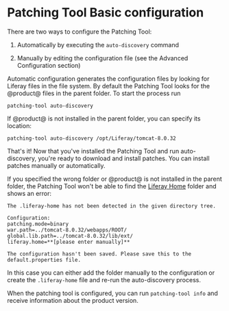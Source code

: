 # Patching Tool Basic configuration [](id=patching-tool-basic-configuration)

There are two ways to configure the Patching Tool:

1. Automatically by executing the `auto-discovery` command

2. Manually by editing the configuration file (see the Advanced Configuration section)

Automatic configuration generates the configuration files by looking for Liferay
files in the file system. By default the Patching Tool looks for the @product@
files in the parent folder. To start the process run

    patching-tool auto-discovery

If @product@ is not installed in the parent folder, you can specify its
location: 

    patching-tool auto-discovery /opt/Liferay/tomcat-8.0.32

That's it! Now that you've installed the Patching Tool and run auto-discovery,
you're ready to download and install patches. You can install patches manually
or automatically.

If you specified the wrong folder or @product@ is not installed in the parent
folder, the Patching Tool won't be able to find the [Liferay Home](/discover/deployment/-/knowledge_base/7-0/installing-liferay-portal#liferay-home)
folder and shows an error: 

    The .liferay-home has not been detected in the given directory tree.

    Configuration:
    patching.mode=binary
    war.path=../tomcat-8.0.32/webapps/ROOT/
    global.lib.path=../tomcat-8.0.32/lib/ext/
    liferay.home=**[please enter manually]**

    The configuration hasn't been saved. Please save this to the default.properties file.

In this case you can either add the folder manually to the configuration or
create the `.liferay-home` file and re-run the auto-discovery process.


When the patching tool is configured, you can run `patching-tool info` and receive information about the product version.

